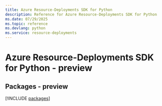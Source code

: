 ```yaml
---
title: Azure Resource-Deployments SDK for Python
description: Reference for Azure Resource-Deployments SDK for Python
ms.date: 07/29/2025
ms.topic: reference
ms.devlang: python
ms.service: resource-deployments
---
```

# Azure Resource-Deployments SDK for Python - preview
## Packages - preview
[!INCLUDE [packages](resource-deployments-index.md)]